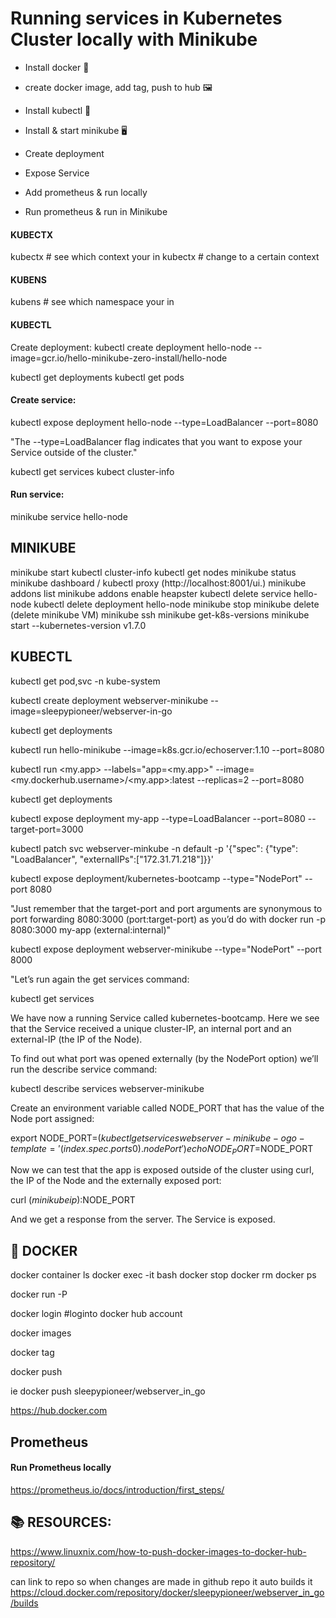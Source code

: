# Running services in Kubernetes Cluster locally with Minikube

* Install docker 🐋

* create docker image, add tag, push to hub 🖼️

* Install kubectl 🧰

* Install & start minikube 🖥️

* Create deployment

* Expose Service

* Add prometheus & run locally

* Run prometheus & run in Minikube


####  KUBECTX

kubectx     # see which context your in
kubectx <name-of-context>   # change to a certain context


#### KUBENS

kubens    # see which namespace your in


#### KUBECTL
Create deployment: 
kubectl create deployment hello-node --image=gcr.io/hello-minikube-zero-install/hello-node

kubectl get deployments
kubectl get pods

#### Create service:
kubectl expose deployment hello-node --type=LoadBalancer --port=8080

"The --type=LoadBalancer flag indicates that you want to expose your Service outside of the cluster."

kubectl get services
kubect cluster-info

#### Run service:
minikube service hello-node

## MINIKUBE
minikube start
kubectl cluster-info
kubectl get nodes
minikube status
minikube dashboard / kubectl proxy  (http://localhost:8001/ui.)
minikube addons list
minikube addons enable heapster
kubectl delete service hello-node
kubectl delete deployment hello-node
minikube stop
minikube delete (delete minikube VM)
minikube ssh
minikube get-k8s-versions
minikube start --kubernetes-version v1.7.0


## KUBECTL 
kubectl get pod,svc -n kube-system

kubectl create deployment webserver-minikube --image=sleepypioneer/webserver-in-go

kubectl get deployments


kubectl run hello-minikube --image=k8s.gcr.io/echoserver:1.10 --port=8080

kubectl run <my.app> --labels="app=<my.app>" --image=<my.dockerhub.username>/<my.app>:latest --replicas=2 --port=8080

kubectl get deployments

kubectl expose deployment my-app --type=LoadBalancer --port=8080 --target-port=3000

kubectl patch svc webserver-minkube -n default -p '{"spec": {"type": "LoadBalancer", "externalIPs":["172.31.71.218"]}}'

kubectl expose deployment/kubernetes-bootcamp --type="NodePort" --port 8080

"Just remember that the target-port and port arguments are synonymous to port forwarding 8080:3000 (port:target-port) as you’d do with docker run -p 8080:3000 my-app (external:internal)"

kubectl expose deployment webserver-minikube --type="NodePort" --port 8000

"Let’s run again the get services command:

kubectl get services

We have now a running Service called kubernetes-bootcamp. Here we see that the Service received a unique cluster-IP, an internal port and an external-IP (the IP of the Node).

To find out what port was opened externally (by the NodePort option) we’ll run the describe service command:

kubectl describe services webserver-minikube

Create an environment variable called NODE_PORT that has the value of the Node port assigned:

export NODE_PORT=$(kubectl get services webserver-minikube -o go-template='{{(index .spec.ports 0).nodePort}}')
echo NODE_PORT=$NODE_PORT

Now we can test that the app is exposed outside of the cluster using curl, the IP of the Node and the externally exposed port:

curl $(minikube ip):$NODE_PORT

And we get a response from the server. The Service is exposed.

## 🐋 DOCKER
docker container ls
docker exec -it <container> bash
docker stop <container>
docker rm <container>
docker ps

docker run -P <container-name>


docker login   #loginto docker hub account

docker images

docker tag <image-name> <docker-hub-repo-name> 

docker push <docker-hub-repo-name> 

ie docker push sleepypioneer/webserver_in_go

https://hub.docker.com

## Prometheus

#### Run Prometheus locally

https://prometheus.io/docs/introduction/first_steps/


## 📚 RESOURCES:
https://www.linuxnix.com/how-to-push-docker-images-to-docker-hub-repository/

can link to repo so when changes are made in github repo it auto builds it
https://cloud.docker.com/repository/docker/sleepypioneer/webserver_in_go/builds































